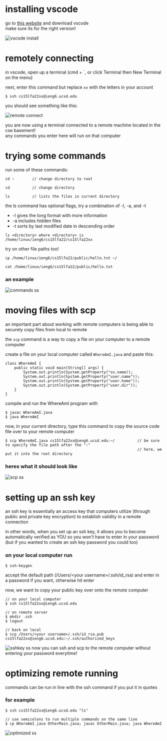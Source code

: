 
# installing vscode

go to [this website](https://code.visualstudio.com/) and download vscode<br>
make sure its for the right version!

![vscode install](vscode.png)

# remotely connecting

in vscode, open up a terminal (cmd + `, or click Terminal then New Terminal on the menu)

next, enter this command but replace ```xx``` with the letters in your account
```
$ ssh cs15lfa22xx@ieng6.ucsd.edu
```

you should see something like this:

![remote connect](remotessh.png)

you are now using a terminal connected to a remote machine located in the cse basement!<br>
any commands you enter here will run on that computer

# trying some commands

run some of these commands:

```
cd ~        // change directory to root
```

```
cd          // change directory
```

```
ls          // lists the files in current directory
```
the ls command has optional flags, try a combination of -l, -a, and -t<br>
* -l gives the long format with more information
* -a includes hidden files
* -t sorts by last modified date in descending order

```
ls <directory> where <directory> is /home/linux/ieng6/cs15lfa22/cs15lfa22xx
```
try on other file paths too!

```
cp /home/linux/ieng6/cs15lfa22/public/hello.txt ~/
```

```
cat /home/linux/ieng6/cs15lfa22/public/hello.txt
```

### an example <br>
![commands ss](commands.png)

# moving files with scp

an important part about working with remote computers is being able to securely copy files from local to remote

the ```scp``` command is a way to copy a file on your computer to a remote computer

create a file on your local computer called ```WhereAmI.java``` and paste this:

```
class WhereAmI {
    public static void main(String[] args) {
        System.out.println(System.getProperty("os.name));
        System.out.println(System.getProperty("user.name"));
        System.out.println(System.getProperty("user.home"));
        System.out.println(System.getProperty("user.dir"));
    }
}
```

compile and run the WhereAmI program with
```
$ javac WhereAmI.java
$ java WhereAmI
```

now, in your current directory, type this command to copy the source code file over to your remote computer
```
$ scp WhereAmI.java cs15lfa22xx@ieng6.ucsd.edu:~/          // be sure to specify the file path after the ":"
                                                           // here, we put it into the root directory
```

### heres what it should look like

![scp ss](scp.png)

# setting up an ssh key

an ssh key is essentially an access key that computers utilize (through public and private key encryption) to establish validity in a remote connection

in other words, when you set up an ssh key, it allows you to become automatically verified as YOU so you won't have to enter in your password (but if you wanted to create an ssh key password you could too)

### on your local computer run

```
$ ssh-keygen
```
accept the default path (/Users/\<your username\>/.ssh/id_rsa) and enter in a password if you want, otherwise hit enter

now, we want to copy your public key over onto the remote computer
```
// on your local computer
$ ssh cs15lfa22xx@ieng6.ucsd.edu

// on remote server
$ mkdir .ssh
$ logout

// back on local
$ scp /Users/<your username>/.ssh/id_rsa.pub cs15lfa22xx@ieng6.ucsd.edu:~/.ssh/authorized_keys
```

![sshkey ss](sshkey.png)
now you can ssh and scp to the remote computer without entering your password everytime!

# optimizing remote running

commands can be run in line with the ssh command if you put it in quotes

### for example

```
$ ssh cs15lfa22xx@ieng6.ucsd.edu "ls"

// use semicolons to run multiple commands on the same line
$ cp WhereAmI.java OtherMain.java; javac OtherMain.java; java WhereAmI
```

![optimized ss](optimized.png)
